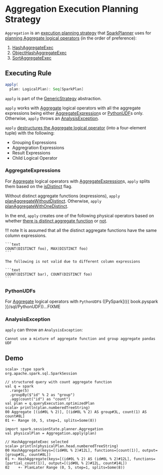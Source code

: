 # Aggregation Execution Planning Strategy

`Aggregation` is an [execution planning strategy](SparkStrategy.md) that [SparkPlanner](../SparkPlanner.md) uses for [planning Aggregate logical operators](#apply) (in the order of preference):

1. [HashAggregateExec](../physical-operators/HashAggregateExec.md)
1. [ObjectHashAggregateExec](../physical-operators/ObjectHashAggregateExec.md)
1. [SortAggregateExec](../physical-operators/SortAggregateExec.md)

## <span id="apply"> Executing Rule

```scala
apply(
  plan: LogicalPlan): Seq[SparkPlan]
```

`apply` is part of the [GenericStrategy](../catalyst/GenericStrategy.md#apply) abstraction.

`apply` works with [Aggregate](../logical-operators/Aggregate.md) logical operators with all the aggregate expressions being either [AggregateExpression](#apply-AggregateExpressions)s or [PythonUDF](#apply-PythonUDFs)s only. Otherwise, `apply` throws an [AnalysisException](#apply-AnalysisException).

`apply` [destructures the Aggregate logical operator](../PhysicalAggregation.md#unapply) (into a four-element tuple) with the following:

* Grouping Expressions
* Aggregration Expressions
* Result Expressions
* Child Logical Operator

### <span id="apply-AggregateExpressions"> AggregateExpressions

For [Aggregate](../logical-operators/Aggregate.md) logical operators with [AggregateExpression](../expressions/AggregateExpression.md)s, `apply` splits them based on the [isDistinct](../expressions/AggregateExpression.md#isDistinct) flag.

Without distinct aggregate functions (expressions), `apply` [planAggregateWithoutDistinct](../AggUtils.md#planAggregateWithoutDistinct). Otherwise, `apply` [planAggregateWithOneDistinct](../AggUtils.md#planAggregateWithOneDistinct).

In the end, `apply` creates one of the following physical operators based on whether [there is distinct aggregate function](../AggUtils.md#planAggregateWithOneDistinct) or [not](../AggUtils.md#planAggregateWithoutDistinct).

!!! note
    It is assumed that all the distinct aggregate functions have the same column expressions.

    ```text
    COUNT(DISTINCT foo), MAX(DISTINCT foo)
    ```

    The following is not valid due to different column expressions

    ```text
    COUNT(DISTINCT bar), COUNT(DISTINCT foo)
    ```

### <span id="apply-PythonUDFs"> PythonUDFs

For [Aggregate](../logical-operators/Aggregate.md) logical operators with `PythonUDF`s ([PySpark]({{ book.pyspark }}/sql/PythonUDF))...FIXME

### <span id="apply-AnalysisException"> AnalysisException

`apply` can throw an `AnalysisException`:

```text
Cannot use a mixture of aggregate function and group aggregate pandas UDF
```

## Demo

```text
scala> :type spark
org.apache.spark.sql.SparkSession

// structured query with count aggregate function
val q = spark
  .range(5)
  .groupBy($"id" % 2 as "group")
  .agg(count("id") as "count")
val plan = q.queryExecution.optimizedPlan
scala> println(plan.numberedTreeString)
00 Aggregate [(id#0L % 2)], [(id#0L % 2) AS group#3L, count(1) AS count#8L]
01 +- Range (0, 5, step=1, splits=Some(8))

import spark.sessionState.planner.Aggregation
val physicalPlan = Aggregation.apply(plan)

// HashAggregateExec selected
scala> println(physicalPlan.head.numberedTreeString)
00 HashAggregate(keys=[(id#0L % 2)#12L], functions=[count(1)], output=[group#3L, count#8L])
01 +- HashAggregate(keys=[(id#0L % 2) AS (id#0L % 2)#12L], functions=[partial_count(1)], output=[(id#0L % 2)#12L, count#14L])
02    +- PlanLater Range (0, 5, step=1, splits=Some(8))
```
